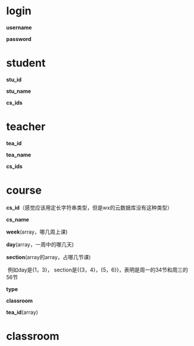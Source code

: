 # login

**username**

**password**

# student

**stu_id**

**stu_name**

**cs_ids**

# teacher

**tea_id**

**tea_name**

**cs_ids**

# course

**cs_id**（感觉应该用定长字符串类型，但是wx的云数据库没有这种类型）

**cs_name**

**week**(array，哪几周上课)

**day**(array，一周中的哪几天)

**section**(array的array，占哪几节课) 

​	例如day是{1，3}， section是{{3，4}，{5，6}}，表明是周一的34节和周三的56节

**type**

**classroom**

**tea_id**(array)

# classroom


